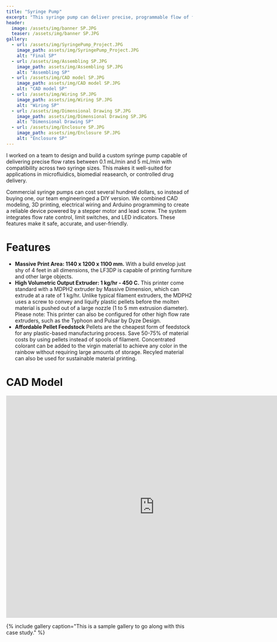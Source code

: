 ```yaml
---
title: "Syringe Pump"
excerpt: "This syringe pump can deliver precise, programmable flow of fluids contained in a syringe, with support for multiple syringe sizes!"
header:
  image: /assets/img/banner SP.JPG
  teaser: /assets/img/banner SP.JPG
gallery:
  - url: /assets/img/SyringePump_Project.JPG
    image_path: assets/img/SyringePump_Project.JPG
    alt: "Final SP"
  - url: /assets/img/Assembling SP.JPG
    image_path: assets/img/Assembling SP.JPG
    alt: "Assembling SP"
  - url: /assets/img/CAD model SP.JPG
    image_path: assets/img/CAD model SP.JPG
    alt: "CAD model SP"
  - url: /assets/img/Wiring SP.JPG
    image_path: assets/img/Wiring SP.JPG
    alt: "Wiring SP"
  - url: /assets/img/Dimensional Drawing SP.JPG
    image_path: assets/img/Dimensional Drawing SP.JPG
    alt: "Dimensional Drawing SP"
  - url: /assets/img/Enclosure SP.JPG
    image_path: assets/img/Enclosure SP.JPG
    alt: "Enclosure SP"
---
```


I worked on a team to design and build a custom syringe pump capable of delivering precise flow rates between 0.1 mL/min and 5 mL/min with compatibility across two syringe sizes. This makes it well-suited for applications in microfluidics, biomedial reasearch, or controlled drug delivery. 

Commercial syringe pumps can cost several hundred dollars, so instead of buying one, our team engineeringed a DIY version. We combined CAD modeling, 3D printing, electrical wiring and Arduino programming to create a reliable device powered by a stepper motor and lead screw. The system integrates flow rate control, limit switches, and LED indicators. These features make it safe, accurate, and user-friendly. 

# Features

* **Massive Print Area: 1140 x 1200 x 1100 mm.** With a build envelop just shy of 4 feet in all dimensions, the LF3DP is capable of printing furniture and other large objects.
* **High Volumetric Output Extruder: 1 kg/hr - 450 C.** This printer come standard with a MDPH2 extruder by Massive Dimension, which can extrude at a rate of 1 kg/hr. Unlike typical filament extruders, the MDPH2 uses a screw to convey and liquify plastic pellets before the molten material is pushed out of a large nozzle (1 to 5 mm extrusion diameter). Please note: This printer can also be configured for other high flow rate extruders, such as the Typhoon and Pulsar by Dyze Design.
* **Affordable Pellet Feedstock** Pellets are the cheapest form of feedstock for any plastic-based manufacturing process. Save 50-75% of material costs by using pellets instead of spools of filament. Concentrated colorant can be added to the virgin material to achieve any color in the rainbow without requiring large amounts of storage. Recyled material can also be used for sustainable material printing.

# CAD Model
<iframe src="https://myhub.autodesk360.com/ue2df0af5/shares/public/SH35dfcQT936092f0e437224cd558fdcdc2f?mode=embed" width="800" height="600" allowfullscreen="true" webkitallowfullscreen="true" mozallowfullscreen="true"  frameborder="0"></iframe>


{% include gallery caption="This is a sample gallery to go along with this case study." %}
